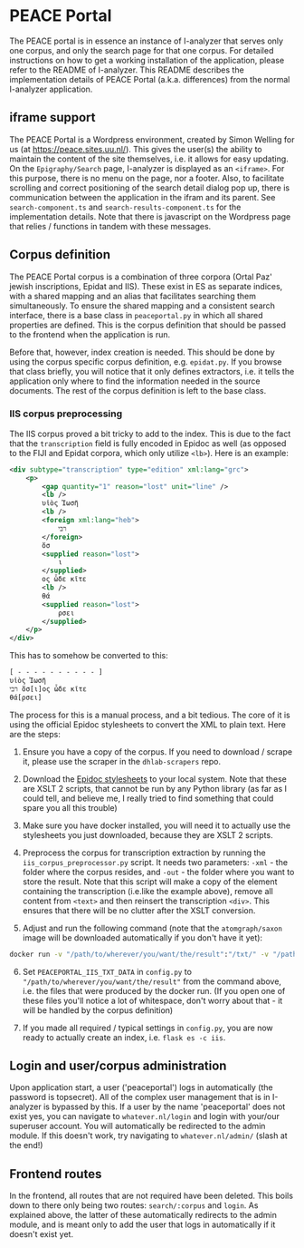 # PEACE Portal

The PEACE portal is in essence an instance of I-analyzer that serves only one corpus, and only the search page for that one corpus. For detailed instructions on how to get a working installation of the application, please refer to the README of I-analyzer. This README describes the implementation details of PEACE Portal (a.k.a. differences) from the normal I-analyzer application.

## iframe support

The PEACE Portal is a Wordpress environment, created by Simon Welling for us (at https://peace.sites.uu.nl/). This gives the user(s) the ability to maintain the content of the site themselves, i.e. it allows for easy updating. On the `Epigraphy/Search` page, I-analyzer is displayed as an `<iframe>`. For this purpose, there is no menu on the page, nor a footer. Also, to facilitate scrolling and correct positioning of the search detail dialog pop up, there is communication between the application in the ifram and its parent. See `search-component.ts` and `search-results-component.ts` for the implementation details. Note that there is javascript on the Wordpress page that relies / functions in tandem with these messages.

## Corpus definition

The PEACE Portal corpus is a combination of three corpora (Ortal Paz' jewish inscriptions, Epidat and IIS). These exist in ES as separate indices, with a shared mapping and an alias that facilitates searching them simultaneously. To ensure the shared mapping and a consistent search interface, there is a base class in `peaceportal.py` in which all shared properties are defined. This is the corpus definition that should be passed to the frontend when the application is run.

Before that, however, index creation is needed. This should be done by using the corpus specific corpus definition, e.g. `epidat.py`. If you browse that class briefly, you will notice that it only defines extractors, i.e. it tells the application only where to find the information needed in the source documents. The rest of the corpus definition is left to the base class.

### IIS corpus preprocessing

The IIS corpus proved a bit tricky to add to the index. This is due to the fact that the `transcription` field is fully encoded in Epidoc as well (as opposed to the FIJI and Epidat corpora, which only utilize `<lb>`). Here is an example:

```xml
<div subtype="transcription" type="edition" xml:lang="grc">
    <p>
        <gap quantity="1" reason="lost" unit="line" />
        <lb />
        υἱὸς Ἰωσῆ
        <lb />
        <foreign xml:lang="heb">
            רבי
        </foreign>
        ὅσ
        <supplied reason="lost">
            ι
        </supplied>
        ος ὧδε κῖτε
        <lb />
        θά
        <supplied reason="lost">
            ρσει
        </supplied>
    </p>
</div>
```

This has to somehow be converted to this:

```txt
[ - - - - - - - - - - ]
υἱὸς Ἰωσῆ
רבי ὅσ[ι]ος ὧδε κῖτε
θά[ρσει]
```

The process for this is a manual process, and a bit tedious.
The core of it is using the official Epidoc stylesheets to convert the XML to plain text. Here are the steps:

1. Ensure you have a copy of the corpus. If you need to download / scrape it, please use the scraper in the `dhlab-scrapers` repo.

2. Download the [Epidoc stylesheets](https://github.com/EpiDoc/Stylesheets) to your local system. Note that these are XSLT 2 scripts, that cannot be run by any Python library (as far as I could tell, and believe me, I really tried to find something that could spare you all this trouble)

3. Make sure you have docker installed, you will need it to actually use the stylesheets you just downloaded, because they are XSLT 2 scripts.

4. Preprocess the corpus for transcription extraction by running the `iis_corpus_preprocessor.py` script. It needs two parameters: `-xml` - the folder where the corpus resides, and `-out` - the folder where you want to store the result. Note that this script will make a copy of the element containing the transcription (i.e.like the example above), remove all content from `<text>` and then reinsert the transcription `<div>`. This ensures that there will be no clutter after the XSLT conversion.

5. Adjust and run the following command (note that the `atomgraph/saxon` image will be downloaded automatically if you don't have it yet):

```bash
docker run -v "/path/to/wherever/you/want/the/result":"/txt/" -v "/path/to/wherever/the/preprocessed/files/are":"/xml/" -v "/path/to/wherever/the/epidoc_stylesheets/are":"/xsl/" atomgraph/saxon -s:/xml/ -xsl:/xsl/start-txt.xsl -o:/txt/
```

6. Set `PEACEPORTAL_IIS_TXT_DATA` in `config.py` to `"/path/to/wherever/you/want/the/result"` from the command above, i.e. the files that were produced by the docker run. (If you open one of these files you'll notice a lot of whitespace, don't worry about that - it will be handled by the corpus definition)

7. If you made all required / typical settings in `config.py`, you are now ready to actually create an index, i.e. `flask es -c iis`.

## Login and user/corpus administration

Upon application start, a user ('peaceportal') logs in automatically (the password is topsecret). All of the complex user management that is in I-analyzer is bypassed by this. If a user by the name 'peaceportal' does not exist yes, you can navigate to `whatever.nl/login` and login with your/our superuser account. You will automatically be redirected to the admin module. If this doesn't work, try navigating to `whatever.nl/admin/` (slash at the end!)

## Frontend routes

In the frontend, all routes that are not required have been deleted. This boils down to there only being two routes: `search/:corpus` and `login`. As explained above, the latter of these automatically redirects to the admin module, and is meant only to add the user that logs in automatically if it doesn't exist yet.

